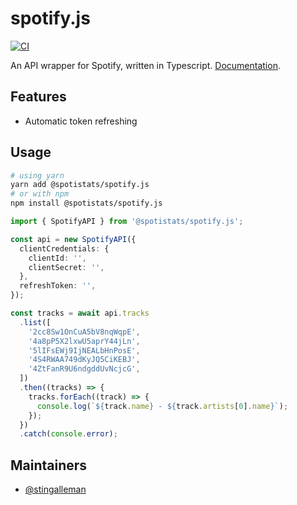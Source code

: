 # spotify.js

[![CI](https://github.com/spotistatsapp/spotify.js/actions/workflows/lint.yml/badge.svg)](https://github.com/spotistatsapp/spotify.js/actions/workflows/lint.yml)

An API wrapper for Spotify, written in Typescript. [Documentation](https://spotistatsapp.github.io/spotify.js/).

## Features

- Automatic token refreshing

## Usage

```bash
# using yarn
yarn add @spotistats/spotify.js
# or with npm
npm install @spotistats/spotify.js
```

```ts
import { SpotifyAPI } from '@spotistats/spotify.js';

const api = new SpotifyAPI({
  clientCredentials: {
    clientId: '',
    clientSecret: '',
  },
  refreshToken: '',
});

const tracks = await api.tracks
  .list([
    '2cc8Sw1OnCuA5bV8nqWqpE',
    '4a8pP5X2lxwU5aprY44jLn',
    '5lIFsEWj9IjNEALbHnPosE',
    '4S4RWAA749dKyJQ5CiKEBJ',
    '4ZtFanR9U6ndgddUvNcjcG',
  ])
  .then((tracks) => {
    tracks.forEach((track) => {
      console.log(`${track.name} - ${track.artists[0].name}`);
    });
  })
  .catch(console.error);
```

## Maintainers

- [@stingalleman](https://github.com/stingalleman)
